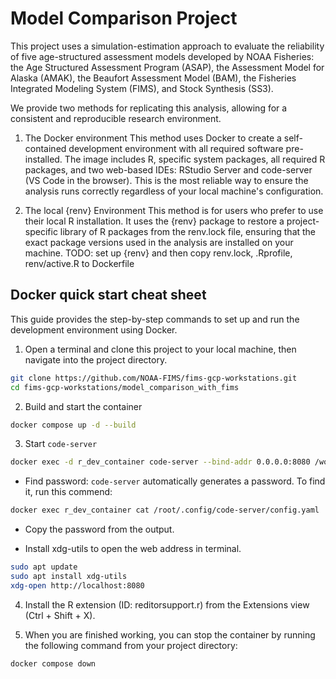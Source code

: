 # Model Comparison Project

This project uses a simulation-estimation approach to evaluate the reliability of five age-structured assessment models developed by NOAA Fisheries: the Age Structured Assessment Program (ASAP), the Assessment Model for Alaska (AMAK), the Beaufort Assessment Model (BAM), the Fisheries Integrated Modeling System (FIMS), and Stock Synthesis (SS3).

We provide two methods for replicating this analysis, allowing for a consistent and reproducible research environment.

1. The Docker environment
This method uses Docker to create a self-contained development environment with all required software pre-installed. The image includes R, specific system packages, all required R packages, and two web-based IDEs: RStudio Server and code-server (VS Code in the browser). This is the most reliable way to ensure the analysis runs correctly regardless of your local machine's configuration.

1. The local {renv} Environment
This method is for users who prefer to use their local R installation. It uses the {renv} package to restore a project-specific library of R packages from the renv.lock file, ensuring that the exact package versions used in the analysis are installed on your machine.
TODO: set up {renv} and then copy renv.lock, .Rprofile, renv/active.R to Dockerfile

## Docker quick start cheat sheet

This guide provides the step-by-step commands to set up and run the development environment using Docker.

1. Open a terminal and clone this project to your local machine, then navigate into the project directory.

```Bash
git clone https://github.com/NOAA-FIMS/fims-gcp-workstations.git
cd fims-gcp-workstations/model_comparison_with_fims
```

2. Build and start the container

```Bash
docker compose up -d --build
```

3. Start `code-server` 
```Bash
docker exec -d r_dev_container code-server --bind-addr 0.0.0.0:8080 /workspaces/model-comparison-project
```

- Find password: `code-server` automatically generates a password. To find it, run this commend:

```Bash
docker exec r_dev_container cat /root/.config/code-server/config.yaml
```

- Copy the password from the output.

- Install xdg-utils to open the web address in terminal.

```Bash
sudo apt update
sudo apt install xdg-utils
xdg-open http://localhost:8080
```

4. Install the R extension (ID: reditorsupport.r) from the Extensions view (Ctrl + Shift + X).

5. When you are finished working, you can stop the container by running the following command from your project directory:

```Bash
docker compose down
```